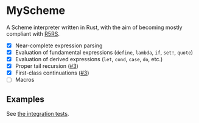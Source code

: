 # MyScheme

A Scheme interpreter written in Rust, with the aim of becoming mostly compliant with [R5RS](https://www.schemers.org/Documents/Standards/R5RS/r5rs.pdf).

- [x] Near-complete expression parsing
- [x] Evaluation of fundamental expressions (`define`, `lambda`, `if`, `set!`, `quote`)
- [x] Evaluation of derived expressions (`let`, `cond`, `case`, `do`, etc.)
- [x] Proper tail recursion ([#3][pr3])
- [x] First-class continuations ([#3][pr3])
- [ ] Macros

[pr3]: https://github.com/ianzhao05/myscheme/pull/3

## Examples

See [the integration tests](tests/integration.rs).
